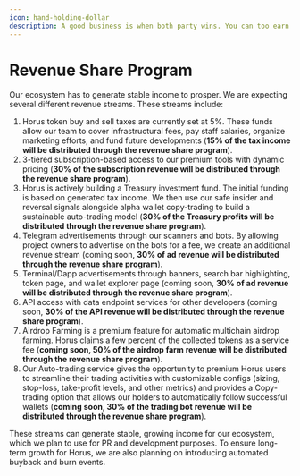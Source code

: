 ```yaml
---
icon: hand-holding-dollar
description: A good business is when both party wins. You can too earn by holding Horus!
---
```


# Revenue Share Program

Our ecosystem has to generate stable income to prosper. We are expecting several different revenue streams. These streams include:

1. Horus token buy and sell taxes are currently set at 5%. These funds allow our team to cover infrastructural fees, pay staff salaries, organize marketing efforts, and fund future developments (**15% of the tax income will be distributed through the revenue share program**).
2. 3-tiered subscription-based access to our premium tools with dynamic pricing (**30% of the subscription revenue will be distributed through the revenue share program**).
3. Horus is actively building a Treasury investment fund. The initial funding is based on generated tax income. We then use our safe insider and reversal signals alongside alpha wallet copy-trading to build a sustainable auto-trading model (**30% of the Treasury profits will be distributed through the revenue share program**).
4. Telegram advertisements through our scanners and bots. By allowing project owners to advertise on the bots for a fee, we create an additional revenue stream (coming soon, **30% of ad revenue will be distributed through the revenue share program**).
5. Terminal/Dapp advertisements through banners, search bar highlighting, token page, and wallet explorer page (coming soon, **30% of ad revenue will be distributed through the revenue share program**).
6. API access with data endpoint services for other developers (coming soon, **30% of the API revenue will be distributed through the revenue share program**).
7. Airdrop Farming is a premium feature for automatic multichain airdrop farming. Horus claims a few percent of the collected tokens as a service fee (**coming soon, 50% of the airdrop farm revenue will be distributed through the revenue share program**).
8. Our Auto-trading service gives the opportunity to premium Horus users to streamline their trading activities with customizable configs (sizing, stop-loss, take-profit levels, and other metrics) and provides a Copy-trading option that allows our holders to automatically follow successful wallets (**coming soon, 30% of the trading bot revenue will be distributed through the revenue share program**).

These streams can generate stable, growing income for our ecosystem, which we plan to use for PR and development purposes. To ensure long-term growth for Horus, we are also planning on introducing automated buyback and burn events.
